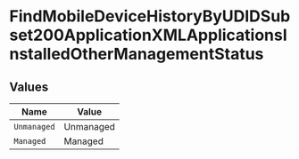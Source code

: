 # FindMobileDeviceHistoryByUDIDSubset200ApplicationXMLApplicationsInstalledOtherManagementStatus


## Values

| Name        | Value       |
| ----------- | ----------- |
| `Unmanaged` | Unmanaged   |
| `Managed`   | Managed     |